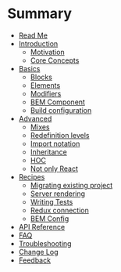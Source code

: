 # Summary

* [Read Me](README.md)
* [Introduction](Introduction/README.md)
  * [Motivation](Introduction/Motivation.md)
  * [Core Concepts](Introduction/CoreConcepts.md)
* [Basics](Basics/README.md)
  * [Blocks](Basics/Blocks.md)
  * [Elements](Basics/Elements.md)
  * [Modifiers](Basics/Modifiers.md)
  * [BEM Component](Basics/BEMComponent.md)
  * [Build configuration](Basics/BuildConfiguration.md)
* [Advanced]()
  * [Mixes]()
  * [Redefinition levels]()
  * [Import notation]()
  * [Inheritance]()
  * [HOC]()
  * [Not only React]()
* [Recipes]()
  * [Migrating existing project]()
  * [Server rendering]()
  * [Writing Tests]()
  * [Redux connection]()
  * [BEM Config]()
* [API Reference](REFERENCE.md)
* [FAQ](FAQ.md)
* [Troubleshooting](Troubleshooting.md)
* [Change Log](CHANGELOG.md)
* [Feedback](Feedback.md)



